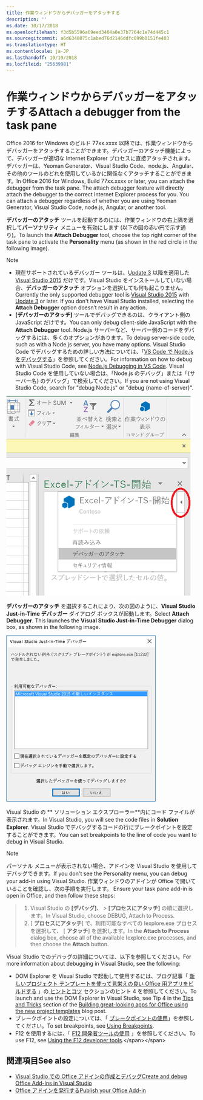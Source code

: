 ```yaml
---
title: 作業ウィンドウからデバッガーをアタッチする
description: ''
ms.date: 10/17/2018
ms.openlocfilehash: f3d5b5596a69eed3404a0e37b7764c1e74d445c1
ms.sourcegitcommit: a6d6348075c1abed76d2146ddfc099b0151fe403
ms.translationtype: HT
ms.contentlocale: ja-JP
ms.lasthandoff: 10/19/2018
ms.locfileid: "25639981"
---
```

# <a name="attach-a-debugger-from-the-task-pane"></a><span data-ttu-id="f2ee8-102">作業ウィンドウからデバッガーをアタッチする</span><span class="sxs-lookup"><span data-stu-id="f2ee8-102">Attach a debugger from the task pane</span></span>

<span data-ttu-id="f2ee8-p101">Office 2016 for Windows のビルド 77xx.xxxx 以降では、作業ウィンドウからデバッガーをアタッチすることができます。デバッガーのアタッチ機能によって、デバッガーが適切な Internet Explorer プロセスに直接アタッチされます。デバッガーは、Yeoman Generator、Visual Studio Code、node.js、Angular、その他のツールのどれを使用しているかに関係なくアタッチすることができます。</span><span class="sxs-lookup"><span data-stu-id="f2ee8-p101">In Office 2016 for Windows, Build 77xx.xxxx or later, you can attach the debugger from the task pane. The attach debugger feature will directly attach the debugger to the correct Internet Explorer process for you. You can attach a debugger regardless of whether you are using Yeoman Generator, Visual Studio Code, node.js, Angular, or another tool.</span></span> 

<span data-ttu-id="f2ee8-106">**デバッガーのアタッチ** ツールを起動するのには、作業ウィンドウの右上隅を選択して**パーソナリティ** メニューを有効にします (以下の図の赤い円で示す通り)。</span><span class="sxs-lookup"><span data-stu-id="f2ee8-106">To launch the **Attach Debugger** tool, choose the top right corner of the task pane to activate the **Personality** menu (as shown in the red circle in the following image).</span></span>   

> [!NOTE]
> - <span data-ttu-id="f2ee8-p102">現在サポートされているデバッガー ツールは、[Update 3](https://msdn.microsoft.com/library/mt752379.aspx)  以降を適用した [Visual Studio 2015](https://www.visualstudio.com/downloads/) だけです。Visual Studio をインストールしていない場合、**デバッガーのアタッチ** オプションを選択しても何も起こりません。</span><span class="sxs-lookup"><span data-stu-id="f2ee8-p102">Currently the only supported debugger tool is [Visual Studio 2015](https://www.visualstudio.com/downloads/) with [Update 3](https://msdn.microsoft.com/library/mt752379.aspx) or later. If you don't have Visual Studio installed, selecting the **Attach Debugger** option doesn’t result in any action.</span></span>   
> - <span data-ttu-id="f2ee8-109">**[デバッガーのアタッチ]** ツールでデバッグできるのは、クライアント側の JavaScript だけです。</span><span class="sxs-lookup"><span data-stu-id="f2ee8-109">You can only debug client-side JavaScript with the **Attach Debugger** tool.</span></span> <span data-ttu-id="f2ee8-110">Node.js サーバーなど、サーバー側のコードをデバッグするには、多くのオプションがあります。</span><span class="sxs-lookup"><span data-stu-id="f2ee8-110">To debug server-side code, such as with a Node.js server, you have many options.</span></span> <span data-ttu-id="f2ee8-111">Visual Studio Code でデバッグするための詳しい方法については、「[VS Code で Node.js をデバッグする](https://code.visualstudio.com/docs/nodejs/nodejs-debugging)」を参照してください。</span><span class="sxs-lookup"><span data-stu-id="f2ee8-111">For information on how to debug with Visual Studio Code, see [Node.js Debugging in VS Code](https://code.visualstudio.com/docs/nodejs/nodejs-debugging).</span></span> <span data-ttu-id="f2ee8-112">Visual Studio Code を使用していない場合は、「Node.js のデバッグ」または「{サーバー名} のデバッグ」で検索してください。</span><span class="sxs-lookup"><span data-stu-id="f2ee8-112">If you are not using Visual Studio Code, search for "debug Node.js" or "debug {name-of-server}".</span></span>

![[デバッガーのアタッチ] メニューのスクリーンショット](../images/attach-debugger.png)

<span data-ttu-id="f2ee8-p104">**デバッガーのアタッチ** を選択するこれにより、次の図のように、**Visual Studio Just-in-Time デバッガー** ダイアログ ボックスが起動します。</span><span class="sxs-lookup"><span data-stu-id="f2ee8-p104">Select **Attach Debugger**. This launches the **Visual Studio Just-in-Time Debugger** dialog box, as shown in the following image.</span></span> 

![Visual Studio JIT デバッガー ダイアログのスクリーンショット](../images/visual-studio-debugger.png)

<span data-ttu-id="f2ee8-117">Visual Studio の \*\* ソリューション エクスプローラー\*\*内にコード ファイルが表示されます。</span><span class="sxs-lookup"><span data-stu-id="f2ee8-117">In Visual Studio, you will see the code files in **Solution Explorer**.</span></span>   <span data-ttu-id="f2ee8-118">Visual Studio でデバッグするコードの行にブレークポイントを設定することができます。</span><span class="sxs-lookup"><span data-stu-id="f2ee8-118">You can set breakpoints to the line of code you want to debug in Visual Studio.</span></span>

> [!NOTE]
> <span data-ttu-id="f2ee8-119">パーソナル メニューが表示されない場合、アドインを Visual Studio を使用してデバッグできます。</span><span class="sxs-lookup"><span data-stu-id="f2ee8-119">If you don't see the Personality menu, you can debug your add-in using Visual Studio.</span></span> <span data-ttu-id="f2ee8-120">作業ウィンドウのアドインが Office で開いていることを確認し、次の手順を実行します。
</span><span class="sxs-lookup"><span data-stu-id="f2ee8-120">Ensure your task pane add-in is open in Office, and then follow these steps:</span></span>

> 1. <span data-ttu-id="f2ee8-121">Visual Studio の   **[デバッグ]**、 > **[プロセスにアタッチ]** の順に選択します。</span><span class="sxs-lookup"><span data-stu-id="f2ee8-121">In Visual Studio, choose  DEBUG,  Attach to Process.</span></span>
> 2. <span data-ttu-id="f2ee8-122">[ **プロセスにアタッチ**] で、利用可能なすべての  Iexplore.exe プロセスを選択して、 [ **アタッチ**] を選択します。</span><span class="sxs-lookup"><span data-stu-id="f2ee8-122">In the  **Attach to Process** dialog box, choose all of the available Iexplore.exe processes, and then choose the **Attach** button.</span></span>

<span data-ttu-id="f2ee8-123">Visual Studio でのデバッグの詳細については、以下を参照してください。</span><span class="sxs-lookup"><span data-stu-id="f2ee8-123">For more information about debugging in Visual Studio, see the following:</span></span>

-   <span data-ttu-id="f2ee8-124">DOM Explorer を Visual Studio で起動して使用するには、ブログ記事「 [  新しいプロジェクト テンプレートを使って見栄えの良い Office 用アプリをビルドする](https://blogs.msdn.microsoft.com/officeapps/2013/04/16/building-great-looking-apps-for-office-using-the-new-project-templates)  」の[  ヒントとコツ](https://blogs.msdn.microsoft.com/officeapps/2013/04/16/building-great-looking-apps-for-office-using-the-new-project-templates/#tips_tricks) セクションのヒント 4 を参照してください。</span><span class="sxs-lookup"><span data-stu-id="f2ee8-124">To launch and use the DOM Explorer in Visual Studio, see Tip 4 in the [Tips and Tricks](https://blogs.msdn.microsoft.com/officeapps/2013/04/16/building-great-looking-apps-for-office-using-the-new-project-templates/#tips_tricks) section of the [Building great-looking apps for Office using the new project templates](https://blogs.msdn.microsoft.com/officeapps/2013/04/16/building-great-looking-apps-for-office-using-the-new-project-templates) blog post.</span></span>
-   <span data-ttu-id="f2ee8-125">ブレークポイントの設定については、「 [ ブレークポイントの使用](https://docs.microsoft.com/visualstudio/debugger/using-breakpoints?view=vs-2015)」を参照してください。</span><span class="sxs-lookup"><span data-stu-id="f2ee8-125">To set breakpoints, see [Using Breakpoints](https://docs.microsoft.com/visualstudio/debugger/using-breakpoints?view=vs-2015).</span></span>
-   <span data-ttu-id="f2ee8-126">F12 を使用するには、「 [ F12 開発者ツールの使用](https://docs.microsoft.com/previous-versions/windows/internet-explorer/ie-developer/samples/bg182326(v=vs.85)) 」を参照してください。</span><span class="sxs-lookup"><span data-stu-id="f2ee8-126">To use F12, see [Using the F12 developer tools](https://docs.microsoft.com/previous-versions/windows/internet-explorer/ie-developer/samples/bg182326(v=vs.85)).</span></span>

## <a name="see-also"></a><span data-ttu-id="f2ee8-127">関連項目</span><span class="sxs-lookup"><span data-stu-id="f2ee8-127">See also</span></span>

- [<span data-ttu-id="f2ee8-128">Visual Studio での Office アドインの作成とデバッグ</span><span class="sxs-lookup"><span data-stu-id="f2ee8-128">Create and debug Office Add-ins in Visual Studio</span></span>](../develop/create-and-debug-office-add-ins-in-visual-studio.md)
- [<span data-ttu-id="f2ee8-129">Office アドインを発行する</span><span class="sxs-lookup"><span data-stu-id="f2ee8-129">Publish your Office Add-in</span></span>](../publish/publish.md)
